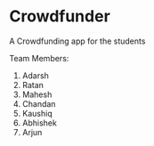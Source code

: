 # Crowdfunder
A Crowdfunding app for the students

Team Members: 
1. Adarsh 
2. Ratan
3. Mahesh
4. Chandan
5. Kaushiq
6. Abhishek
7. Arjun
